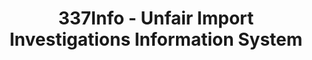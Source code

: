 ---
layout: default
bigquery: https://console.cloud.google.com/bigquery?p=patents-public-data&d=usitc_investigations&page=dataset&project=sheets-management-319211
citation: US International Trade Commission 337Info Unfair Import Investigations Information
  System
contributors: US International Trade Comission
cost: None
description: US International Trade Commission 337Info Unfair Import Investigations
  Information System contains data on investigations done under Section 337. Section
  337 declares the infringement of certain statutory intellectual property rights
  and other forms of unfair competition in import trade to be unlawful practices.
  Most Section 337 investigations involve allegations of patent or registered trademark
  infringement.
documentation: FAQ and tutorial available on the site
last_edit: 04/05/2022, 09:45:37
location: https://pubapps2.usitc.gov/337external/
maintained_by: US International Trade Comission
schema_fields:
- title
- dateComplaintFiled
- markmanHearing
- targetDate
- teoIdDueDate
- patentNumber
- htsNumbers
- currentActiveALJ
- gcAttorney
- aljAssigned
- actualEndDateEvidHear
- patentNumbers
- finalDetNoViolation
- teoProceedingInvolved
- investigationType
- dateOfPublicationFrNotice
- investigationTermDate
- actualStartDateEvidHear
- currentStatus
- teoIdIssueDate
- ouiiParticipation
- docketNo
- issueDateOtherNonFinal
- finalIdOnViolationIssue
- teoReliefGranted
- internalRemand
- copyrightNumbers
- cafcAppeals
- publication_number
- finalIdOnViolationDue
- ouiiAttorney
- dateCreated
- lastUpdated
- scheduledStartDateEvidHear
- startDateMarkmanHearing
- investigationNo
- scheduledEndDateEvidHear
- id
- trademarkNumbers
- reportingRequirements
- complainant
- endDateMarkmanHearing
- finalDetViolation
- invUnfairAct
- respondent
shortname: unfair_import_investigations
tags:
- import
- legal
- trade
timeframe: 2008-2021 (prior to 2008 downloadable as a JSON file)
title: 337Info - Unfair Import Investigations Information System
uuid: 2721f5ec-e599-4890-9265-9706719fc71e
---